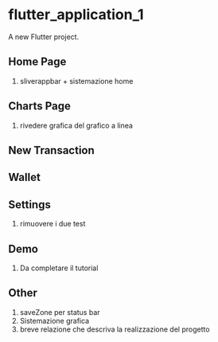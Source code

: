 # flutter_application_1

A new Flutter project.

## Home Page
1. ⁠⁠sliverappbar + sistemazione home

## Charts Page
1. ⁠⁠rivedere grafica del grafico a linea

## New Transaction

## Wallet

## Settings
1. rimuovere i due test

## Demo
1. Da completare il tutorial

## Other
1. ⁠saveZone per status bar
2. Sistemazione grafica
3. ⁠breve relazione che descriva la realizzazione del progetto